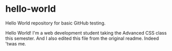 # hello-world
Hello World repository for basic GitHub testing.

Hello World! I'm a web development student taking the Advanced CSS class this semester.
And I also edited this file from the original readme. Indeed 'twas me.
